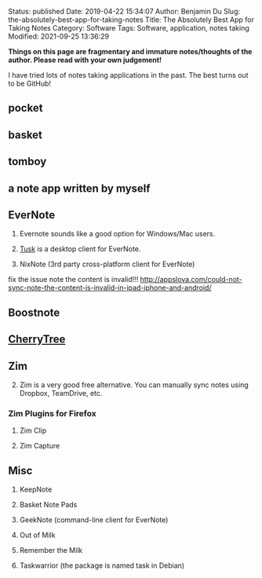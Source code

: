 Status: published
Date: 2019-04-22 15:34:07
Author: Benjamin Du
Slug: the-absolutely-best-app-for-taking-notes
Title: The Absolutely Best App for Taking Notes
Category: Software
Tags: Software, application, notes taking
Modified: 2021-09-25 13:36:29

**Things on this page are fragmentary and immature notes/thoughts of the author. Please read with your own judgement!**

I have tried lots of notes taking applications in the past. 
The best turns out to be GitHub!

## pocket

## basket

## tomboy

## a note app written by myself

## EverNote

1. Evernote sounds like a good option for Windows/Mac users.

2. [Tusk](https://champloohq.github.io/tusk/) is a desktop client for EverNote.

3. NixNote (3rd party cross-platform client for EverNote)

fix the issue note the content is invalid!!!
http://appslova.com/could-not-sync-note-the-content-is-invalid-in-ipad-iphone-and-android/

## Boostnote

## [CherryTree](http://www.giuspen.com/cherrytree/)

## Zim

2. Zim is a very good free alternative.
    You can manually sync notes using Dropbox, TeamDrive, etc.

### Zim Plugins for Firefox

1. Zim Clip

2. Zim Capture

## Misc

1. KeepNote

5. Basket Note Pads

3. GeekNote (command-line client for EverNote)

1. Out of Milk

2. Remember the Milk

4. Taskwarrior (the package is named task in Debian)